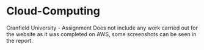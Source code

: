 # Cloud-Computing
Cranfield University - Assignment
Does not include any work carried out for the website as it was completed on AWS, some screenshots can be seen in the report.
